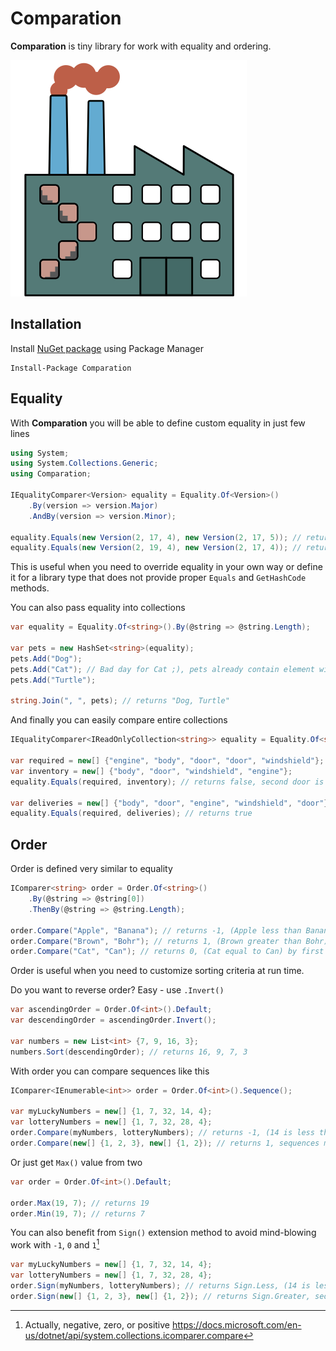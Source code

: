 # Comparation

__Comparation__ is tiny library for work with equality and ordering.

![Comparation](logo.svg)

## Installation

Install [NuGet package](https://www.nuget.org/packages/Comparation/) using Package Manager

```
Install-Package Comparation
```

## Equality

With __Comparation__ you will be able to define custom equality in just few lines

```csharp
using System;
using System.Collections.Generic;
using Comparation;

IEqualityComparer<Version> equality = Equality.Of<Version>()
    .By(version => version.Major)
    .AndBy(version => version.Minor);

equality.Equals(new Version(2, 17, 4), new Version(2, 17, 5)); // returns true
equality.Equals(new Version(2, 19, 4), new Version(2, 17, 4)); // returns false, Minor components are different
```

This is useful when you need to override equality in your own way or define it for a library type
that does not provide proper `Equals` and `GetHashCode` methods.

You can also pass equality into collections

```csharp
var equality = Equality.Of<string>().By(@string => @string.Length);

var pets = new HashSet<string>(equality);
pets.Add("Dog");
pets.Add("Cat"); // Bad day for Cat ;), pets already contain element with length 3
pets.Add("Turtle");

string.Join(", ", pets); // returns "Dog, Turtle"
```

And finally you can easily compare entire collections

```csharp
IEqualityComparer<IReadOnlyCollection<string>> equality = Equality.Of<string>().Collection();

var required = new[] {"engine", "body", "door", "door", "windshield"};
var inventory = new[] {"body", "door", "windshield", "engine"};
equality.Equals(required, inventory); // returns false, second door is missing

var deliveries = new[] {"body", "door", "engine", "windshield", "door"};
equality.Equals(required, deliveries); // returns true
```

## Order

Order is defined very similar to equality

```csharp
IComparer<string> order = Order.Of<string>()
    .By(@string => @string[0])
    .ThenBy(@string => @string.Length);

order.Compare("Apple", "Banana"); // returns -1, (Apple less than Banana) by first letter
order.Compare("Brown", "Bohr"); // returns 1, (Brown greater than Bohr) by length since first letters are same
order.Compare("Cat", "Can"); // returns 0, (Cat equal to Can) by first letter and length
```

Order is useful when you need to customize sorting criteria at run time.

Do you want to reverse order? Easy - use `.Invert()`

```csharp
var ascendingOrder = Order.Of<int>().Default;
var descendingOrder = ascendingOrder.Invert();

var numbers = new List<int> {7, 9, 16, 3};
numbers.Sort(descendingOrder); // returns 16, 9, 7, 3
```

With order you can compare sequences like this

```csharp
IComparer<IEnumerable<int>> order = Order.Of<int>().Sequence();

var myLuckyNumbers = new[] {1, 7, 32, 14, 4};
var lotteryNumbers = new[] {1, 7, 32, 28, 4};
order.Compare(myNumbers, lotteryNumbers); // returns -1, (14 is less than 28)
order.Compare(new[] {1, 2, 3}, new[] {1, 2}); // returns 1, sequences match by prefix, but first is longer
```

Or just get `Max()` value from two

```csharp
var order = Order.Of<int>().Default;

order.Max(19, 7); // returns 19
order.Min(19, 7); // returns 7
```

You can also benefit from `Sign()` extension method to avoid mind-blowing work with `-1`, `0` and `1`[^1]

```csharp
var myLuckyNumbers = new[] {1, 7, 32, 14, 4};
var lotteryNumbers = new[] {1, 7, 32, 28, 4};
order.Sign(myNumbers, lotteryNumbers); // returns Sign.Less, (14 is less than 28)
order.Sign(new[] {1, 2, 3}, new[] {1, 2}); // returns Sign.Greater, sequences match by prefix, but first is longer
```

[^1]: Actually, negative, zero, or positive https://docs.microsoft.com/en-us/dotnet/api/system.collections.icomparer.compare